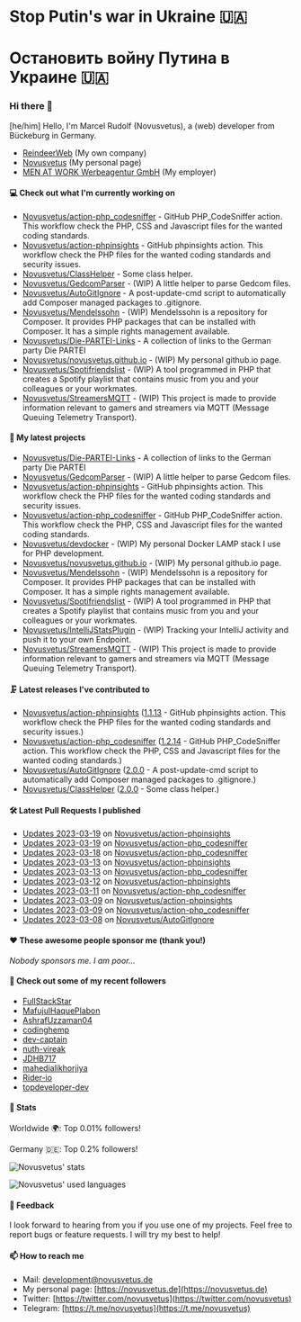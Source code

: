 # Stop Putin's war in Ukraine 🇺🇦
# Остановить войну Путина в Украине 🇺🇦

### Hi there 👋

[he/him]
Hello, I'm Marcel Rudolf (Novusvetus), a (web) developer from Bückeburg in Germany.

* [ReindeerWeb](https://reindeer-web.de) (My own company)
* [Novusvetus](https://novusvetus.de) (My personal page)
* [MEN AT WORK Werbeagentur GmbH](https://www.men-at-work.de/) (My employer)

#### 💻 Check out what I'm currently working on

- [Novusvetus/action-php_codesniffer](https://github.com/Novusvetus/action-php_codesniffer) - GitHub PHP_CodeSniffer action. This workflow check the PHP, CSS and Javascript files for the wanted coding standards.
- [Novusvetus/action-phpinsights](https://github.com/Novusvetus/action-phpinsights) - GitHub phpinsights action. This workflow check the PHP files for the wanted coding standards and security issues.
- [Novusvetus/ClassHelper](https://github.com/Novusvetus/ClassHelper) - Some class helper.
- [Novusvetus/GedcomParser](https://github.com/Novusvetus/GedcomParser) - (WIP) A little helper to parse Gedcom files.
- [Novusvetus/AutoGitIgnore](https://github.com/Novusvetus/AutoGitIgnore) - A post-update-cmd script to automatically add Composer managed packages to .gitignore.
- [Novusvetus/Mendelssohn](https://github.com/Novusvetus/Mendelssohn) - (WIP) Mendelssohn is a repository for Composer. It provides PHP packages that can be installed with Composer. It has a simple rights management available.
- [Novusvetus/Die-PARTEI-Links](https://github.com/Novusvetus/Die-PARTEI-Links) - A collection of links to the German party Die PARTEI
- [Novusvetus/novusvetus.github.io](https://github.com/Novusvetus/novusvetus.github.io) - (WIP) My personal github.io page.
- [Novusvetus/Spotifriendslist](https://github.com/Novusvetus/Spotifriendslist) - (WIP) A tool programmed in PHP that creates a Spotify playlist that contains music from you and your colleagues or your workmates.
- [Novusvetus/StreamersMQTT](https://github.com/Novusvetus/StreamersMQTT) - (WIP) This project is made to provide information relevant to gamers and streamers via MQTT (Message Queuing Telemetry Transport).

#### 🐣 My latest projects

- [Novusvetus/Die-PARTEI-Links](https://github.com/Novusvetus/Die-PARTEI-Links) - A collection of links to the German party Die PARTEI
- [Novusvetus/GedcomParser](https://github.com/Novusvetus/GedcomParser) - (WIP) A little helper to parse Gedcom files.
- [Novusvetus/action-phpinsights](https://github.com/Novusvetus/action-phpinsights) - GitHub phpinsights action. This workflow check the PHP files for the wanted coding standards and security issues.
- [Novusvetus/action-php_codesniffer](https://github.com/Novusvetus/action-php_codesniffer) - GitHub PHP_CodeSniffer action. This workflow check the PHP, CSS and Javascript files for the wanted coding standards.
- [Novusvetus/devdocker](https://github.com/Novusvetus/devdocker) - (WIP) My personal Docker LAMP stack I use for PHP development.
- [Novusvetus/novusvetus.github.io](https://github.com/Novusvetus/novusvetus.github.io) - (WIP) My personal github.io page.
- [Novusvetus/Mendelssohn](https://github.com/Novusvetus/Mendelssohn) - (WIP) Mendelssohn is a repository for Composer. It provides PHP packages that can be installed with Composer. It has a simple rights management available.
- [Novusvetus/Spotifriendslist](https://github.com/Novusvetus/Spotifriendslist) - (WIP) A tool programmed in PHP that creates a Spotify playlist that contains music from you and your colleagues or your workmates.
- [Novusvetus/IntelliJStatsPlugin](https://github.com/Novusvetus/IntelliJStatsPlugin) - (WIP) Tracking your IntelliJ activity and push it to your own Endpoint.
- [Novusvetus/StreamersMQTT](https://github.com/Novusvetus/StreamersMQTT) - (WIP) This project is made to provide information relevant to gamers and streamers via MQTT (Message Queuing Telemetry Transport).

#### 🗜 Latest releases I've contributed to

- [Novusvetus/action-phpinsights](https://github.com/Novusvetus/action-phpinsights) ([1.1.13](https://github.com/Novusvetus/action-phpinsights/releases/tag/1.1.13) - GitHub phpinsights action. This workflow check the PHP files for the wanted coding standards and security issues.)
- [Novusvetus/action-php_codesniffer](https://github.com/Novusvetus/action-php_codesniffer) ([1.2.14](https://github.com/Novusvetus/action-php_codesniffer/releases/tag/1.2.14) - GitHub PHP_CodeSniffer action. This workflow check the PHP, CSS and Javascript files for the wanted coding standards.)
- [Novusvetus/AutoGitIgnore](https://github.com/Novusvetus/AutoGitIgnore) ([2.0.0](https://github.com/Novusvetus/AutoGitIgnore/releases/tag/2.0.0) - A post-update-cmd script to automatically add Composer managed packages to .gitignore.)
- [Novusvetus/ClassHelper](https://github.com/Novusvetus/ClassHelper) ([2.0.0](https://github.com/Novusvetus/ClassHelper/releases/tag/2.0.0) - Some class helper.)

#### 🛠 Latest Pull Requests I published

- [Updates 2023-03-19](https://github.com/Novusvetus/action-phpinsights/pull/448) on [Novusvetus/action-phpinsights](https://github.com/Novusvetus/action-phpinsights)
- [Updates 2023-03-19](https://github.com/Novusvetus/action-php_codesniffer/pull/516) on [Novusvetus/action-php_codesniffer](https://github.com/Novusvetus/action-php_codesniffer)
- [Updates 2023-03-18](https://github.com/Novusvetus/action-php_codesniffer/pull/515) on [Novusvetus/action-php_codesniffer](https://github.com/Novusvetus/action-php_codesniffer)
- [Updates 2023-03-13](https://github.com/Novusvetus/action-phpinsights/pull/443) on [Novusvetus/action-phpinsights](https://github.com/Novusvetus/action-phpinsights)
- [Updates 2023-03-13](https://github.com/Novusvetus/action-php_codesniffer/pull/510) on [Novusvetus/action-php_codesniffer](https://github.com/Novusvetus/action-php_codesniffer)
- [Updates 2023-03-12](https://github.com/Novusvetus/action-phpinsights/pull/441) on [Novusvetus/action-phpinsights](https://github.com/Novusvetus/action-phpinsights)
- [Updates 2023-03-11](https://github.com/Novusvetus/action-php_codesniffer/pull/508) on [Novusvetus/action-php_codesniffer](https://github.com/Novusvetus/action-php_codesniffer)
- [Updates 2023-03-09](https://github.com/Novusvetus/action-phpinsights/pull/439) on [Novusvetus/action-phpinsights](https://github.com/Novusvetus/action-phpinsights)
- [Updates 2023-03-09](https://github.com/Novusvetus/action-php_codesniffer/pull/506) on [Novusvetus/action-php_codesniffer](https://github.com/Novusvetus/action-php_codesniffer)
- [Updates 2023-03-08](https://github.com/Novusvetus/AutoGitIgnore/pull/43) on [Novusvetus/AutoGitIgnore](https://github.com/Novusvetus/AutoGitIgnore)

#### ❤️ These awesome people sponsor me (thank you!)

_Nobody sponsors me. I am poor..._

#### 👯 Check out some of my recent followers

- [FullStackStar](https://github.com/FullStackStar)
- [MafujulHaquePlabon](https://github.com/MafujulHaquePlabon)
- [AshrafUzzaman04](https://github.com/AshrafUzzaman04)
- [codinghemp](https://github.com/codinghemp)
- [dev-captain](https://github.com/dev-captain)
- [nuth-vireak](https://github.com/nuth-vireak)
- [JDHB717](https://github.com/JDHB717)
- [mahedialikhorjiya](https://github.com/mahedialikhorjiya)
- [Rider-io](https://github.com/Rider-io)
- [topdeveloper-dev](https://github.com/topdeveloper-dev)

#### 🎢 Stats


Worldwide 🌍: Top 0.01% followers!

Germany 🇩🇪: Top 0.2% followers!


![Novusvetus' stats](https://github-readme-stats.vercel.app/api?username=novusvetus&show_icons=true&count_private=true)

![Novusvetus' used languages](https://github-readme-stats.vercel.app/api/top-langs?username=novusvetus&layout=compact)

#### 💬 Feedback
I look forward to hearing from you if you use one of my projects. Feel free to report bugs or feature requests.
I will try my best to help!

#### 📫 How to reach me

- Mail: [development@novusvetus.de](mailto:development@novusvetus.de)
- My personal page: [https://novusvetus.de](https://novusvetus.de)
- Twitter: [https://twitter.com/novusvetus](https://twitter.com/novusvetus)
- Telegram: [https://t.me/novusvetus](https://t.me/novusvetus)

